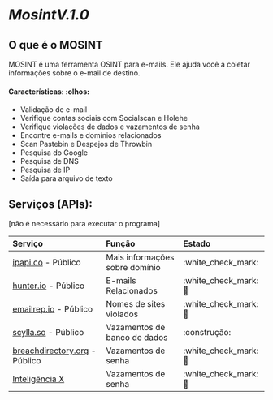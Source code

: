 # ***MosintV.1.0***

## O que é o MOSINT

MOSINT é uma ferramenta OSINT para e-mails. Ele ajuda você a coletar informações sobre o e-mail de destino.

#### Características: :olhos:

* Validação de e-mail
* Verifique contas sociais com Socialscan e Holehe
* Verifique violações de dados e vazamentos de senha
* Encontre e-mails e domínios relacionados
* Scan Pastebin e Despejos de Throwbin
* Pesquisa do Google
* Pesquisa de DNS
* Pesquisa de IP
* Saída para arquivo de texto

## Serviços (APIs):

\[não é necessário para executar o programa\]

| Serviço | Função | Estado |
| :--- | :--- | :--- |
| [ipapi.co](https://ipapi.co/) - Público | Mais informações sobre domínio | :white\_check\_mark: |
| [hunter.io](https://hunter.io/) - Público | E-mails Relacionados | :white\_check\_mark: :key: |
| [emailrep.io](https://emailrep.io/) - Público | Nomes de sites violados | :white\_check\_mark: :key: |
| [scylla.so](https://scylla.so/) - Público | Vazamentos de banco de dados | :construção: |
| [breachdirectory.org](https://breachdirectory.org/) - Público | Vazamentos de senha | :white\_check\_mark: :key: |
| [Inteligência X](https://intelx.io/)| Vazamentos de senha | :white\_check\_mark: :key: |

